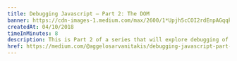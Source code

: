 ```yaml
---
title: Debugging Javascript — Part 2: The DOM
banner: https://cdn-images-1.medium.com/max/2600/1*Upjh5cCOI2rdEnpAGqqkDw.png
createdAt: 04/10/2018
timeInMinutes: 8
description: This is Part 2 of a series that will explore debugging of a front-end Javascript application. In the previous part we talked about Source breakpoints and in this article we will be focusing on the DOM and in particular how you can get the most out of the Elements tab.
href: https://medium.com/@aggelosarvanitakis/debugging-javascript-part-2-the-dom-44d132da45ef
---
```

